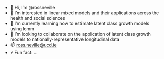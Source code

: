 - 👋 Hi, I’m @rossneville
- 👀 I’m interested in linear mixed models and their applications across the health and social sciences
- 🌱 I’m currently learning how to estimate latent class growth models using lcmm
- 💞️ I’m looking to collaborate on the application of latent class growth models to nationally-representative longitudinal data
- 📫 ross.neville@ucd.ie
- ⚡ Fun fact: ...

<!---
rossneville/rossneville is a ✨ special ✨ repository because its `README.md` (this file) appears on your GitHub profile.
You can click the Preview link to take a look at your changes.
--->

